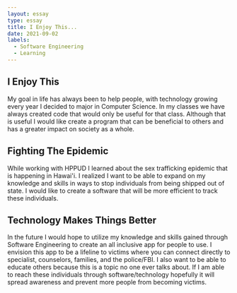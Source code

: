 ```yaml
---
layout: essay
type: essay
title: I Enjoy This...
date: 2021-09-02
labels:
  - Software Engineering
  - Learning
---
```


## I Enjoy This

My goal in life has always been to help people, with technology growing every year I decided to major in Computer Science. In my classes we have always created code that would only be useful for that class. Although that is useful I would like create a program that can be beneficial to others and has a greater impact on society as a whole.

## Fighting The Epidemic

While working with HPPUD I learned about the sex trafficking epidemic that is happening in Hawai'i. I realized I want to be able to expand on my knowledge and skills in ways to stop individuals from being shipped out of state. I would like to create a software that will be more efficient to track these individuals.

## Technology Makes Things Better

In the future I would hope to utilize my knowledge and skills gained through Software Engineering to create an all inclusive app for people to use. I envision this app to be a lifeline to victims where you can connect directly to specialist, counselors, families, and the police/FBI.  I also want to be able to educate others because this is a topic no one ever talks about. If I am able to reach these individuals through software/technology hopefully it will spread awareness and prevent more people from becoming victims.
